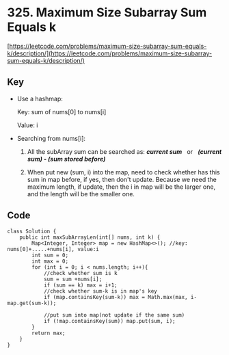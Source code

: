 # 325. Maximum Size Subarray Sum Equals k
[https://leetcode.com/problems/maximum-size-subarray-sum-equals-k/description/](https://leetcode.com/problems/maximum-size-subarray-sum-equals-k/description/)
## Key
* Use a hashmap: 

  Key: sum of nums[0] to nums[i] 
  
  Value: i

* Searching from nums[i]: 

  1. All the subArray sum can be searched as: **_current sum_**    or    **_(current sum) - (sum stored before)_**
  
  2. When put new (sum, i) into the map, need to check whether has this sum in map before, if yes, then don't update. Because we need the maximum length, if update, then the i in map will be the larger one, and the length will be the smaller one. 
  
## Code
```
class Solution {
    public int maxSubArrayLen(int[] nums, int k) {
        Map<Integer, Integer> map = new HashMap<>(); //key: nums[0]+.....+nums[i], value:i
        int sum = 0;
        int max = 0;
        for (int i = 0; i < nums.length; i++){
            //check whether sum is k
            sum = sum +nums[i];
            if (sum == k) max = i+1;
            //check whether sum-k is in map's key
            if (map.containsKey(sum-k)) max = Math.max(max, i-map.get(sum-k));
                
            //put sum into map(not update if the same sum)
            if (!map.containsKey(sum)) map.put(sum, i);
        }
        return max;
    }
}
```

